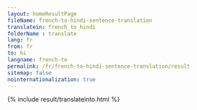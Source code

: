 ```yaml
---
layout: homeResultPage
fileName: french-to-hindi-sentence-translation
translatein: french_to_hindi
folderName : translate
lang: fr
from: fr
to: hi
langname: french-to
permalink: /fr/french-to-hindi-sentence-translation/result
sitemap: false
nointernationalization: true
---
```

{% include result/translateinto.html %}

<script src="/js/result/translation.js" data-foldername="{{page.folderName}}" data-lang="{{page.lang}}"></script>
